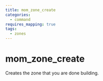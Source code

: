 ```yaml
---
title: mom_zone_create
categories:
  - command
requires_mapping: true
tags:
  - zones
---
```


# mom_zone_create

Creates the zone that you are done building.

